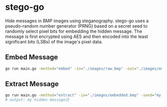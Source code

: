 # stego-go

Hide messages in BMP images using steganography. stego-go uses a pseudo-random number generator (PRNG) based on a secret seed to randomly select pixel bits for embedding the hidden message. The message is first encrypted using AES and then encoded into the least significant bits (LSBs) of the image's pixel data. 

## Embed Message

```bash
go run main.go -method="embed" -in="./images/raw.bmp" -out="./images/embedded.bmp" -seed="my secret seed" -message="my hidden message😊"
```

## Extract Message
```bash
go run main.go -method="extract" -in="./images/embedded.bmp" -seed="my secret seed"
# output: my hidden message😊
```